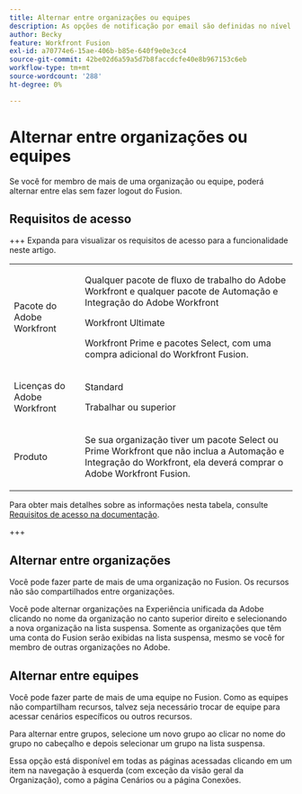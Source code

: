 ```yaml
---
title: Alternar entre organizações ou equipes
description: As opções de notificação por email são definidas no nível da equipe.
author: Becky
feature: Workfront Fusion
exl-id: a70774e6-15ae-406b-b85e-640f9e0e3cc4
source-git-commit: 42be02d6a59a5d7b8faccdcfe40e8b967153c6eb
workflow-type: tm+mt
source-wordcount: '288'
ht-degree: 0%

---
```


# Alternar entre organizações ou equipes

Se você for membro de mais de uma organização ou equipe, poderá alternar entre elas sem fazer logout do Fusion.

## Requisitos de acesso

+++ Expanda para visualizar os requisitos de acesso para a funcionalidade neste artigo.

<table style="table-layout:auto">
 <col> 
 <col> 
 <tbody> 
  <tr> 
   <td role="rowheader">Pacote do Adobe Workfront</td> 
   <td> <p>Qualquer pacote de fluxo de trabalho do Adobe Workfront e qualquer pacote de Automação e Integração do Adobe Workfront</p><p>Workfront Ultimate</p><p>Workfront Prime e pacotes Select, com uma compra adicional do Workfront Fusion.</p> </td> 
  </tr> 
  <tr data-mc-conditions=""> 
   <td role="rowheader">Licenças do Adobe Workfront</td> 
   <td> <p>Standard</p><p>Trabalhar ou superior</p> </td> 
  </tr> 
  <tr> 
   <td role="rowheader">Produto</td> 
   <td>
   <p>Se sua organização tiver um pacote Select ou Prime Workfront que não inclua a Automação e Integração do Workfront, ela deverá comprar o Adobe Workfront Fusion.</li></ul>
   </td> 
  </tr>
 </tbody> 
</table>

Para obter mais detalhes sobre as informações nesta tabela, consulte [Requisitos de acesso na documentação](/help/workfront-fusion/references/licenses-and-roles/access-level-requirements-in-documentation.md).

+++

## Alternar entre organizações

Você pode fazer parte de mais de uma organização no Fusion. Os recursos não são compartilhados entre organizações.

Você pode alternar organizações na Experiência unificada da Adobe clicando no nome da organização no canto superior direito e selecionando a nova organização na lista suspensa. Somente as organizações que têm uma conta do Fusion serão exibidas na lista suspensa, mesmo se você for membro de outras organizações no Adobe.

## Alternar entre equipes

Você pode fazer parte de mais de uma equipe no Fusion. Como as equipes não compartilham recursos, talvez seja necessário trocar de equipe para acessar cenários específicos ou outros recursos.

Para alternar entre grupos, selecione um novo grupo ao clicar no nome do grupo no cabeçalho e depois selecionar um grupo na lista suspensa.

Essa opção está disponível em todas as páginas acessadas clicando em um item na navegação à esquerda (com exceção da visão geral da Organização), como a página Cenários ou a página Conexões.
